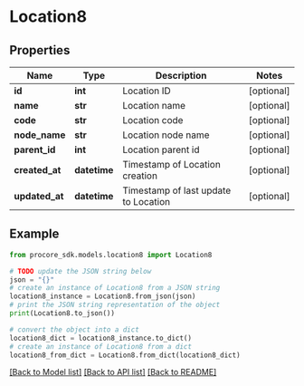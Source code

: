 # Location8


## Properties

Name | Type | Description | Notes
------------ | ------------- | ------------- | -------------
**id** | **int** | Location ID | [optional] 
**name** | **str** | Location name | [optional] 
**code** | **str** | Location code | [optional] 
**node_name** | **str** | Location node name | [optional] 
**parent_id** | **int** | Location parent id | [optional] 
**created_at** | **datetime** | Timestamp of Location creation | [optional] 
**updated_at** | **datetime** | Timestamp of last update to Location | [optional] 

## Example

```python
from procore_sdk.models.location8 import Location8

# TODO update the JSON string below
json = "{}"
# create an instance of Location8 from a JSON string
location8_instance = Location8.from_json(json)
# print the JSON string representation of the object
print(Location8.to_json())

# convert the object into a dict
location8_dict = location8_instance.to_dict()
# create an instance of Location8 from a dict
location8_from_dict = Location8.from_dict(location8_dict)
```
[[Back to Model list]](../README.md#documentation-for-models) [[Back to API list]](../README.md#documentation-for-api-endpoints) [[Back to README]](../README.md)


